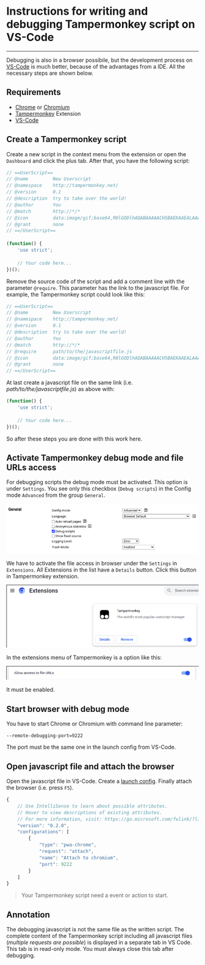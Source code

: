 # Instructions for writing and debugging Tampermonkey script on VS-Code
-----

Debugging is also in a browser possibile, but the development process on [VS-Code](https://code.visualstudio.com/) is much better, because of the advantages from a IDE. All the necessary steps are shown below.

## Requirements

- [Chrome](https://www.google.com/chrome/) or [Chromium](https://www.chromium.org/chromium-projects/)
- [Tampermonkey](https://chrome.google.com/webstore/search/tampermonkey?hl=en-GB) Extension
- [VS-Code](https://code.visualstudio.com/) 

## Create a Tampermonkey script

Create a new script in the context menu from the extension or open the `Dashboard` and click the plus tab. After that, you have the following script:

```javascript
// ==UserScript==
// @name         New Userscript
// @namespace    http://tampermonkey.net/
// @version      0.1
// @description  try to take over the world!
// @author       You
// @match        http://*/*
// @icon         data:image/gif;base64,R0lGODlhAQABAAAAACH5BAEKAAEALAAAAAABAAEAAAICTAEAOw==
// @grant        none
// ==/UserScript==

(function() {
    'use strict';

    // Your code here...
})();
```

Remove the source code of the script and add a comment line with the parameter `@require`. This parameter has the link to the javascript file. For example, the Tampermonkey script could look like this:

```javascript
// ==UserScript==
// @name         New Userscript
// @namespace    http://tampermonkey.net/
// @version      0.1
// @description  try to take over the world!
// @author       You
// @match        http://*/*
// @require      path/to/the/javascriptfile.js
// @icon         data:image/gif;base64,R0lGODlhAQABAAAAACH5BAEKAAEALAAAAAABAAEAAAICTAEAOw==
// @grant        none
// ==/UserScript==
```
At last create a javascript file on the same link (i.e. *path/to/the/javascriptfile.js*) as above with:
```javascript
(function() {
    'use strict';

    // Your code here...
})();
```
So after these steps you are done with this work here. 

## Activate Tampermonkey debug mode and file URLs access

For debugging scripts the debug mode must be activated. This option is under `Settings`. You see only this checkbox (`Debug scripts`) in the Config mode `Advanced` from the group `General`.

![tampermonkey_debugscripts](tampermonkey_debugscripts.png)

We have to activate the file access in browser under the `Settings` in `Extensions`. All Extensions in the list have a `Details` button. Click this button in Tampermonkey extension.

![tampermonkey_detailsmenu](tampermonkey_detailsmenu.png)

In the extensions menu of Tampermonkey is a option like this:

![tampermonkey_fileaccess](tampermonkey_fileaccess.png)

It must be enabled.

## Start browser with debug mode

You have to start Chrome or Chromium with command line parameter:
```
--remote-debugging-port=9222
```
The port must be the same one in the launch config from VS-Code.

## Open javascript file and attach the browser

Open the javascript file in VS-Code. Create a [launch config](https://code.visualstudio.com/docs/nodejs/browser-debugging#_attaching-to-browsers). Finally attach the browser (i.e. press `F5`).

```javascript
{
    // Use IntelliSense to learn about possible attributes.
    // Hover to view descriptions of existing attributes.
    // For more information, visit: https://go.microsoft.com/fwlink/?linkid=830387
    "version": "0.2.0",
    "configurations": [
        {
            "type": "pwa-chrome",
            "request": "attach",
            "name": "Attach to chromium",
            "port": 9222
        }
    ]
}
```

> Your Tampermonkey script need a event or action to start.

## Annotation

The debugging javascript is not the same file as the written script. The complete content of the Tampermonkey script including all javascript files (*multiple requests are possible*) is displayed in a separate tab in VS Code. This tab is in read-only mode. You must always close this tab after debugging.
